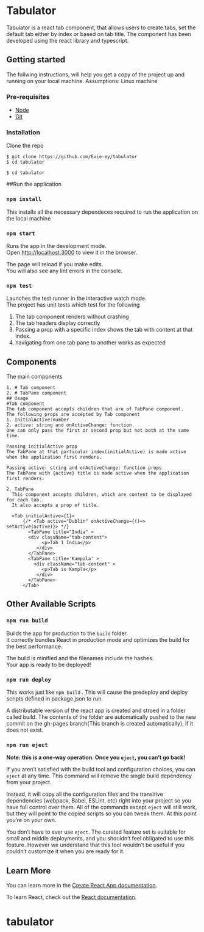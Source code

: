 # Tabulator
Tabulator is a react tab component, that allows users to create tabs, 
set the default tab either by index or based on tab title.
The component has been developed using the react library and typescript.


## Getting started
The follwing instructions, will help you get a copy of the project up and running
on your local machine.
Assumptions: Linux machine

### Pre-requisites
* [Node](https://nodejs.org/en/download/) 
* [Git](https://git-scm.com/)

### Installation
Clone the repo

```
$ git clone https://github.com/Evie-ey/tabulator
$ cd tabulator
```

```shell
$ cd tabulator
```
##Run the application
### `npm install`
This installs all the necessary dependeces required to run the application on the local machine

### `npm start`

Runs the app in the development mode.\
Open [http://localhost:3000](http://localhost:3000) to view it in the browser.

The page will reload if you make edits.\
You will also see any lint errors in the console.

### `npm test`

Launches the test runner in the interactive watch mode.\
The project has unit tests which test for the following
1. The tab component renders without crashing
2. The tab headers display correctly
3. Passing a prop with a specific index shows the tab with content at that index.
4. navigating from one tab pane to another works as expected

## Components

The main components
```
1. # Tab component
2. # TabPane component
## Usage
#Tab component
The tab component accepts children that are of TabPane component. 
The following props are accepted by Tab component
1. InitialActive:number
2. active: string and onActiveChange: function.
One can only pass the first or second prop but not both at the same time.

Passing initialActive prop
The TabPane at that particular index(initialActive) is made active when the application first renders.

Passing active: string and onActiveChange: function props
The TabPane with {active} title is made active when the application first renders.

2. TabPane
  This component accepts children, which are content to be displayed for each tab.
  It also accepts a prop of title.
  
  <Tab initialActive={1}>
      {/* <Tab active="Dublin" onActiveChange={()=> setActive(active)}> */}
        <TabPane title="India" >
        <div className="tab-content">
             <p>Tab 1 India</p>
           </div>
        </TabPane>
        <TabPane title='Kampala' >
          <div className="tab-content" >
             <p>Tab is Kampla</p>
           </div>
        </TabPane>
      </Tab>

```

## Other Available Scripts
### `npm run build`

Builds the app for production to the `build` folder.\
It correctly bundles React in production mode and optimizes the build for the best performance.

The build is minified and the filenames include the hashes.\
Your app is ready to be deployed!

### `npm run deploy`
This works just like `npm build` .
This  will cause the predeploy and deploy scripts defined in package.json to run.

A distributable version of the react app is created and stroed in a folder called build. 
The contents of the folder are automatically pushed to the new commit on the gh-pages branch(This branch is created automatically), if it does not exist.

### `npm run eject`

**Note: this is a one-way operation. Once you `eject`, you can’t go back!**

If you aren’t satisfied with the build tool and configuration choices, you can `eject` at any time. This command will remove the single build dependency from your project.

Instead, it will copy all the configuration files and the transitive dependencies (webpack, Babel, ESLint, etc) right into your project so you have full control over them. All of the commands except `eject` will still work, but they will point to the copied scripts so you can tweak them. At this point you’re on your own.

You don’t have to ever use `eject`. The curated feature set is suitable for small and middle deployments, and you shouldn’t feel obligated to use this feature. However we understand that this tool wouldn’t be useful if you couldn’t customize it when you are ready for it.



## Learn More


You can learn more in the [Create React App documentation](https://facebook.github.io/create-react-app/docs/getting-started).

To learn React, check out the [React documentation](https://reactjs.org/).
# tabulator
